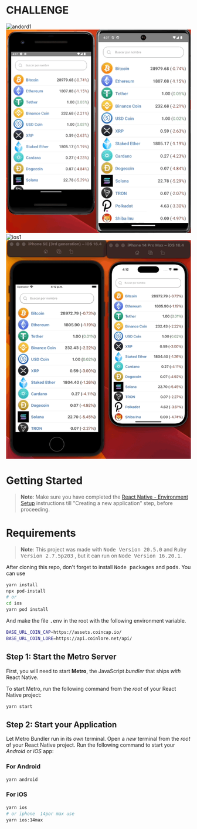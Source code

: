 
# CHALLENGE
![andord1](./src/asset/android1.gif)
![andord2](./src/asset/android2.gif)
![ios1](./src/asset/ios1.gif)
![ios2](./src/asset/ios2.gif)
# Getting Started

>**Note**: Make sure you have completed the [React Native - Environment Setup](https://reactnative.dev/docs/environment-setup) instructions till "Creating a new application" step, before proceeding.

# Requirements
>**Note**: This project was made with <kbd>Node Version 20.5.0</kbd> and <kbd>Ruby Version 2.7.5p203</kbd> , but it can run on <kbd>Node Version 16.20.1</kbd>.

After cloning this repo, don't forget to install <kbd>Node packages</kbd> and <kbd>pods</kbd>. 
You  can use 
```bash
yarn install
npx pod-install
# or
cd ios
yarn pod install 
```

And make the file <kbd>.env</kbd> in the root with the following environment variable.

```bash
BASE_URL_COIN_CAP=https://assets.coincap.io/
BASE_URL_COIN_LORE=https://api.coinlore.net/api/
```

## Step 1: Start the Metro Server

First, you will need to start **Metro**, the JavaScript _bundler_ that ships _with_ React Native.

To start Metro, run the following command from the _root_ of your React Native project:

```bash
yarn start
```

## Step 2: Start your Application

Let Metro Bundler run in its _own_ terminal. Open a _new_ terminal from the _root_ of your React Native project. Run the following command to start your _Android_ or _iOS_ app:

### For Android

```bash
yarn android
```

### For iOS

```bash
yarn ios
# or iphone  14por max use 
yarn ios:14max
```

